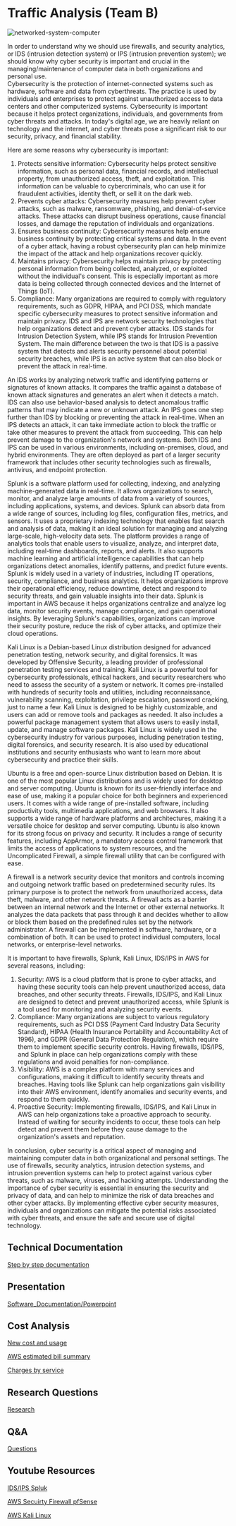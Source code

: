 # Traffic Analysis (Team B)

![networked-system-computer](https://user-images.githubusercontent.com/123824782/236960235-a0a9f0f4-db58-421d-a345-ba7868f69a31.jpg)

  In order to understand why we should use firewalls, and security analytics, or IDS (intrusion detection system) or IPS (intrusion prevention system); we should know why cyber security is important and crucial in the managing/maintenance of computer data in both organizations and personal use.  
  Cybersecurity is the protection of internet-connected systems such as hardware, software and data from cyberthreats. The practice is used by individuals and enterprises to protect against unauthorized access to data centers and other computerized systems. Cybersecurity is important because it helps protect organizations, individuals, and governments from cyber threats and attacks. In today's digital age, we are heavily reliant on technology and the internet, and cyber threats pose a significant risk to our security, privacy, and financial stability.
  
Here are some reasons why cybersecurity is important:
1. Protects sensitive information: Cybersecurity helps protect sensitive information, such as personal data, financial records, and intellectual property, from unauthorized access, theft, and exploitation. This information can be valuable to cybercriminals, who can use it for fraudulent activities, identity theft, or sell it on the dark web.
2. Prevents cyber attacks: Cybersecurity measures help prevent cyber attacks, such as malware, ransomware, phishing, and denial-of-service attacks. These attacks can disrupt business operations, cause financial losses, and damage the reputation of individuals and organizations.
3. Ensures business continuity: Cybersecurity measures help ensure business continuity by protecting critical systems and data. In the event of a cyber attack, having a robust cybersecurity plan can help minimize the impact of the attack and help organizations recover quickly.
4. Maintains privacy: Cybersecurity helps maintain privacy by protecting personal information from being collected, analyzed, or exploited without the individual's consent. This is especially important as more data is being collected through connected devices and the Internet of Things (IoT).
5. Compliance: Many organizations are required to comply with regulatory requirements, such as GDPR, HIPAA, and PCI DSS, which mandate specific cybersecurity measures to protect sensitive information and maintain privacy.
IDS and IPS are network security technologies that help organizations detect and prevent cyber attacks. IDS stands for Intrusion Detection System, while IPS stands for Intrusion Prevention System. The main difference between the two is that IDS is a passive system that detects and alerts security personnel about potential security breaches, while IPS is an active system that can also block or prevent the attack in real-time.

  An IDS works by analyzing network traffic and identifying patterns or signatures of known attacks. It compares the traffic against a database of known attack signatures and generates an alert when it detects a match. IDS can also use behavior-based analysis to detect anomalous traffic patterns that may indicate a new or unknown attack.
An IPS goes one step further than IDS by blocking or preventing the attack in real-time. When an IPS detects an attack, it can take immediate action to block the traffic or take other measures to prevent the attack from succeeding. This can help prevent damage to the organization's network and systems.
Both IDS and IPS can be used in various environments, including on-premises, cloud, and hybrid environments. They are often deployed as part of a larger security framework that includes other security technologies such as firewalls, antivirus, and endpoint protection.

  Splunk is a software platform used for collecting, indexing, and analyzing machine-generated data in real-time. It allows organizations to search, monitor, and analyze large amounts of data from a variety of sources, including applications, systems, and devices.
Splunk can absorb data from a wide range of sources, including log files, configuration files, metrics, and sensors. It uses a proprietary indexing technology that enables fast search and analysis of data, making it an ideal solution for managing and analyzing large-scale, high-velocity data sets.
The platform provides a range of analytics tools that enable users to visualize, analyze, and interpret data, including real-time dashboards, reports, and alerts. It also supports machine learning and artificial intelligence capabilities that can help organizations detect anomalies, identify patterns, and predict future events.
Splunk is widely used in a variety of industries, including IT operations, security, compliance, and business analytics. It helps organizations improve their operational efficiency, reduce downtime, detect and respond to security threats, and gain valuable insights into their data.
Splunk is important in AWS because it helps organizations centralize and analyze log data, monitor security events, manage compliance, and gain operational insights. By leveraging Splunk's capabilities, organizations can improve their security posture, reduce the risk of cyber attacks, and optimize their cloud operations.

  Kali Linux is a Debian-based Linux distribution designed for advanced penetration testing, network security, and digital forensics. It was developed by Offensive Security, a leading provider of professional penetration testing services and training.
Kali Linux is a powerful tool for cybersecurity professionals, ethical hackers, and security researchers who need to assess the security of a system or network. It comes pre-installed with hundreds of security tools and utilities, including reconnaissance, vulnerability scanning, exploitation, privilege escalation, password cracking, just to name a few.
Kali Linux is designed to be highly customizable, and users can add or remove tools and packages as needed. It also includes a powerful package management system that allows users to easily install, update, and manage software packages.
Kali Linux is widely used in the cybersecurity industry for various purposes, including penetration testing, digital forensics, and security research. It is also used by educational institutions and security enthusiasts who want to learn more about cybersecurity and practice their skills.

  Ubuntu is a free and open-source Linux distribution based on Debian. It is one of the most popular Linux distributions and is widely used for desktop and server computing. Ubuntu is known for its user-friendly interface and ease of use, making it a popular choice for both beginners and experienced users. It comes with a wide range of pre-installed software, including productivity tools, multimedia applications, and web browsers. It also supports a wide range of hardware platforms and architectures, making it a versatile choice for desktop and server computing.
Ubuntu is also known for its strong focus on privacy and security. It includes a range of security features, including AppArmor, a mandatory access control framework that limits the access of applications to system resources, and the Uncomplicated Firewall, a simple firewall utility that can be configured with ease.

  A firewall is a network security device that monitors and controls incoming and outgoing network traffic based on predetermined security rules. Its primary purpose is to protect the network from unauthorized access, data theft, malware, and other network threats.
A firewall acts as a barrier between an internal network and the Internet or other external networks. It analyzes the data packets that pass through it and decides whether to allow or block them based on the predefined rules set by the network administrator. A firewall can be implemented in software, hardware, or a combination of both. It can be used to protect individual computers, local networks, or enterprise-level networks.

It is important to have firewalls, Splunk, Kali Linux, IDS/IPS in AWS for several reasons, including:

1. Security: AWS is a cloud platform that is prone to cyber attacks, and having these security tools can help prevent unauthorized access, data breaches, and other security threats. Firewalls, IDS/IPS, and Kali Linux are designed to detect and prevent unauthorized access, while Splunk is a tool used for monitoring and analyzing security events.
2. Compliance: Many organizations are subject to various regulatory requirements, such as PCI DSS (Payment Card Industry Data Security Standard), HIPAA (Health Insurance Portability and Accountability Act of 1996), and GDPR (General Data Protection Regulation), which require them to implement specific security controls. Having firewalls, IDS/IPS, and Splunk in place can help organizations comply with these regulations and avoid penalties for non-compliance.
3. Visibility: AWS is a complex platform with many services and configurations, making it difficult to identify security threats and breaches. Having tools like Splunk can help organizations gain visibility into their AWS environment, identify anomalies and security events, and respond to them quickly.
3. Proactive Security: Implementing firewalls, IDS/IPS, and Kali Linux in AWS can help organizations take a proactive approach to security. Instead of waiting for security incidents to occur, these tools can help detect and prevent them before they cause damage to the organization's assets and reputation.

In conclusion, cyber security is a critical aspect of managing and maintaining computer data in both organizational and personal settings. The use of firewalls, security analytics, intrusion detection systems, and intrusion prevention systems can help to protect against various cyber threats, such as malware, viruses, and hacking attempts. Understanding the importance of cyber security is essential in ensuring the security and privacy of data, and can help to minimize the risk of data breaches and other cyber attacks. By implementing effective cyber security measures, individuals and organizations can mitigate the potential risks associated with cyber threats, and ensure the safe and secure use of digital technology.




## Technical Documentation

[Step by step documentation](https://docs.google.com/document/d/12MrB4sbUnF1ZJhR_CbEm4uQhG_kIhjHG_TyX9EsS8Xg/edit)

## Presentation

[Software_Documentation/Powerpoint](https://docs.google.com/presentation/d/1-wErenO3wq_hQMObIWSImAysgQXbUvkb/edit#slide=id.p1)

## Cost Analysis
[New cost and usage](https://files.slack.com/files-pri/T03MH73HJAE-F057DAKSZ5K/img_1824.png) 

[AWS estimated bill summary](https://files.slack.com/files-pri/T03MH73HJAE-F0571NFGFST/img_1826.png) 

[Charges by service](https://files.slack.com/files-pri/T03MH73HJAE-F057DAKT2UV/img_1825.png) 


## Research Questions

[Research](https://docs.google.com/document/d/1rRxdxQ334ZzJSNcDbLFNszmqBZupztU9yLb4TkG1hk8/edit)

## Q&A

[Questions](https://docs.google.com/document/d/1nwt-gR4p54zBJiEdsXLcyviLkwR1e_oZvAK6U_h1xE0/edit) 

## Youtube Resources 

[IDS/IPS Spluk](https://www.youtube.com/watch?v=-SXjJi8BPT4)

[AWS Secuirty Firewall pfSense](https://youtu.be/vAXYUgsXCHg)

[AWS Kali Linux](https://m.youtube.com/watch?v=QWQ-LQL1owE&feature=youtu.be)




